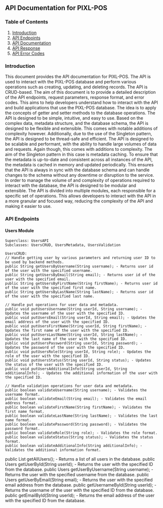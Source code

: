 ## API Documentation for PIXL-POS

### Table of Contents
1. [Introduction](#introduction)
2. [API Endpoints](#api-endpoints)
3. [API Documentation](#api-documentation)
4. [API Response](#api-response)
5. [API Error Codes](#api-error-codes)

### Introduction
This document provides the API documentation for PIXL-POS. The API is used to interact with the PIXL-POS database and perform various operations such as creating, updating, and deleting records.
The API is CRUD-based. The aim of this document is to provide a detailed description of the API endpoints, request parameters, response format, and error codes. This aims to help developers understand how to interact with the API and build applications that use the PIXL-POS database.
The idea is to apply the concepts of getter and setter methods to the database operations. The API is designed to be simple, intuitive, and easy to use. Based on the complex data, metadata structure, and the database schema, the API is designed to be flexible and extensible.
This comes with notable additions of complexity however. Additionally, due to the use of the Singleton pattern, the API is designed to be thread-safe and efficient. The API is designed to be scalable and performant, with the ability to handle large volumes of data and requests. 
Again though, this comes with additions to complexity. The aim of the Singleton pattern in this case is metadata caching. To ensure that the metadata is up-to-date and consistent across all instances of the API, the metadata is cached in memory and updated periodically. This ensures that the API is always in sync with the database schema and can handle changes to the schema without any downtime or disruption to the service.
In order to manage the volume of and complexity of operations required to interact with the database, the API is designed to be modular and extensible. The API is divided into multiple modules, each responsible for a specific set of operations. This allows developers to interact with the API in a more granular and focused way, reducing the complexity of the API and making it easier to use.

### API Endpoints

#### Users Module
```
Superclass: UsersAPI
Subclasses: UsersCRUD, UsersMetadata, UsersValidation

UsersCRUD:
// Handle getting user by various parameters and returning user ID to be used by backend methods.
public String getUsersByUsername(String username); - Returns user id of the user with the specified username.
public String getUsersByEmail(String email); - Returns user id of the user with the specified email.
public String getUsersByFirstName(String firstName); - Returns user id of the user with the specified first name.
public String getUsersByLastName(String lastName); - Returns user id of the user with the specified last name.

// Handle put operations for user data and metadata.
public void putUsersUsername(String userId, String username); - Updates the username of the user with the specified ID.
public void putUsersEmail(String userId, String email); - Updates the email address of the user with the specified ID.
public void putUsersFirstName(String userId, String firstName); - Updates the first name of the user with the specified ID.
public void putUsersLastName(String userId, String lastName); - Updates the last name of the user with the specified ID.
public void putUsersPassword(String userId, String password); - Updates the password of the user with the specified ID.
public void putUsersRole(String userId, String role); - Updates the role of the user with the specified ID.
public void putUsersStatus(String userId, String status); - Updates the status of the user with the specified ID.
public void putUsersAdditionalInfo(String userId, String additionalInfo); - Updates the additional information of the user with the specified ID.

// Handle validation operations for user data and metadata.
public boolean validateUsername(String username); - Validates the username format.
public boolean validateEmail(String email); - Validates the email address format.
public boolean validateFirstName(String firstName); - Validates the first name format.
public boolean validateLastName(String lastName); - Validates the last name format.
public boolean validatePassword(String password); - Validates the password format.
public boolean validateRole(String role); - Validates the role format.
public boolean validateStatus(String status); - Validates the status format.
public boolean validateAdditionalInfo(String additionalInfo); - Validates the additional information format.
```

public List<Users> getAllUsers(); - Returns a list of all users in the database.
public Users getUserById(String userId); - Returns the user with the specified ID from the database.
public Users getUserByUsername(String username); - Returns the user with the specified username from the database.
public Users getUserByEmail(String email); - Returns the user with the specified email address from the database.
public getUsernameById(String userId); - Returns the username of the user with the specified ID from the database.
public getEmailById(String userId); - Returns the email address of the user with the specified ID from the database.
